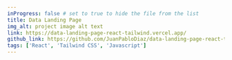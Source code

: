 ```yaml
---
inProgress: false # set to true to hide the file from the list
title: Data Landing Page
img_alt: project image alt text
link: https://data-landing-page-react-tailwind.vercel.app/
github_link: https://github.com/JuanPabloDiaz/data-landing-page-react-tailwind
tags: ['React', 'Tailwind CSS', 'Javascript']
---
```

